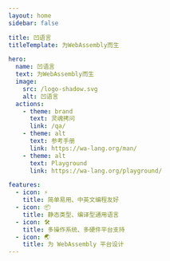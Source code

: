 ```yaml
---
layout: home
sidebar: false

title: 凹语言
titleTemplate: 为WebAssembly而生

hero:
  name: 凹语言
  text: 为WebAssembly而生
  image:
    src: /logo-shadow.svg
    alt: 凹语言
  actions:
    - theme: brand
      text: 灵魂拷问
      link: /qa/
    - theme: alt
      text: 参考手册
      link: https://wa-lang.org/man/
    - theme: alt
      text: Playground
      link: https://wa-lang.org/playground/

features:
  - icon: ⚡️
    title: 简单易用、中英文编程友好
  - icon: 📦
    title: 静态类型、编译型通用语言
  - icon: 🛠️
    title: 多操作系统、多硬件平台支持
  - icon: 🌏
    title: 为 WebAssembly 平台设计
---
```

